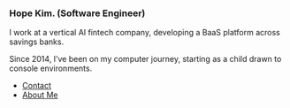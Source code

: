 ### Hope Kim. (Software Engineer)

I work at a vertical AI fintech company, developing a BaaS platform across savings banks.

Since 2014, I’ve been on my computer journey, starting as a child drawn to console environments.

- [Contact](mailto:piyrw9754@gmail.com)
- [About Me](https://rlaope.notion.site/Hope-Kim-23182c973cdc80439a88d823268a9b9a?pvs=74)


